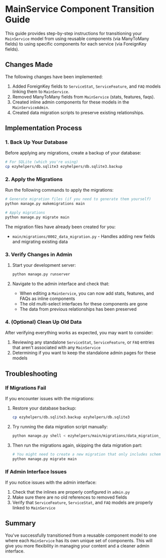 # MainService Component Transition Guide

This guide provides step-by-step instructions for transitioning your `MainService` model from using reusable components (via ManyToMany fields) to using specific components for each service (via ForeignKey fields).

## Changes Made

The following changes have been implemented:

1. Added ForeignKey fields to `ServiceStat`, `ServiceFeature`, and `FAQ` models linking them to `MainService`.
2. Removed ManyToMany fields from `MainService` (stats, features, faqs).
3. Created inline admin components for these models in the `MainServiceAdmin`.
4. Created data migration scripts to preserve existing relationships.

## Implementation Process

### 1. Back Up Your Database

Before applying any migrations, create a backup of your database:

```bash
# For SQLite (which you're using)
cp ezyhelpers/db.sqlite3 ezyhelpers/db.sqlite3.backup
```

### 2. Apply the Migrations

Run the following commands to apply the migrations:

```bash
# Generate migration files (if you need to generate them yourself)
python manage.py makemigrations main

# Apply migrations
python manage.py migrate main
```

The migration files have already been created for you:
- `main/migrations/0002_data_migration.py` - Handles adding new fields and migrating existing data

### 3. Verify Changes in Admin

1. Start your development server:
   ```bash
   python manage.py runserver
   ```

2. Navigate to the admin interface and check that:
   - When editing a `MainService`, you can now add stats, features, and FAQs as inline components
   - The old multi-select interfaces for these components are gone
   - The data from previous relationships has been preserved

### 4. (Optional) Clean Up Old Data

After verifying everything works as expected, you may want to consider:

1. Reviewing any standalone `ServiceStat`, `ServiceFeature`, or `FAQ` entries that aren't associated with any `MainService`
2. Determining if you want to keep the standalone admin pages for these models

## Troubleshooting

### If Migrations Fail

If you encounter issues with the migrations:

1. Restore your database backup:
   ```bash
   cp ezyhelpers/db.sqlite3.backup ezyhelpers/db.sqlite3
   ```

2. Try running the data migration script manually:
   ```bash
   python manage.py shell < ezyhelpers/main/migrations/data_migration_script.py
   ```

3. Then run the migrations again, skipping the data migration part:
   ```bash
   # You might need to create a new migration that only includes schema changes
   python manage.py migrate main
   ```

### If Admin Interface Issues

If you notice issues with the admin interface:

1. Check that the inlines are properly configured in `admin.py`
2. Make sure there are no old references to removed fields
3. Verify that `ServiceFeature`, `ServiceStat`, and `FAQ` models are properly linked to `MainService`

## Summary

You've successfully transitioned from a reusable component model to one where each `MainService` has its own unique set of components. This will give you more flexibility in managing your content and a cleaner admin interface. 
